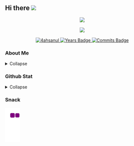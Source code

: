 ## Hi there <img src="https://media.giphy.com/media/hvRJCLFzcasrR4ia7z/giphy.gif" width="25px">

<p align="center">
  <img src="https://readme-typing-svg.herokuapp.com/?lines=Hello;Backend%20Web%20developer;Love%20Street%20Cat;Love%20learn%20new%20things&font=Fira%20Code&center=true&width=440&height=45&color=9D84B7&vCenter=true&size=22"></a>
</p>

<div align="center">
    <img src="https://media.giphy.com/media/1bRvcG0AbXu4U/giphy.gif">
</div>

<p align="center">
    <a href = href="https://github.com/4ahsanul/" target="_blank">
        <img src="https://komarev.com/ghpvc/?username=4ahsanul&label=Profile%20views&color=350590&style=flat-square" alt="4ahsanul"/>
    </a>
    <a href="https://badges.pufler.dev" target="_blank">
        <img src="https://badges.pufler.dev/years/4ahsanul?style=flat-square&color=350590" alt="Years Badge"/>
    </a>
    <a href="https://badges.pufler.dev" target="_blank">
        <img src="https://badges.pufler.dev/commits/monthly/4ahsanul?style=flat-square&color=350590" alt="Commits Badge"/>
    </a>
</p>

### About Me
<details> 
    <summary>Collapse</summary><br/>
        <p align="center">
            <img src="https://user-images.githubusercontent.com/73097560/115834477-dbab4500-a447-11eb-908a-139a6edaec5c.gif"><br>
            My name is Filfimo Yulfiz Ahsanul Hulqi, You can call me Fimo or Yulfis.<br>
            Right now I'm Informatics Student at Institute Technology Telkom Purwokerto Semester 6.<br><br>
            I love tech, and about programming, but right now i'm in quarter live crisis (maybe). <img src=https://media.giphy.com/media/McVAzihiFCpV5N5HZE/giphy.gif width="25px"><br>
            I'm feel anxious and not confident with my skill, because the reality in tech industry is so hard (kukira kertas ternyata keras).<br>
            But I'm not give up, i'm still here, still learning, always trying, keep productive, and stay active.<br>
            One more... i love cat, street cat especially <img src=https://media.giphy.com/media/OgvPAw2GgtskhViENI/giphy.gif width="25px"><br>
            <img src="https://user-images.githubusercontent.com/73097560/115834477-dbab4500-a447-11eb-908a-139a6edaec5c.gif"> 
        </p>
</details>

### Github Stat
<details>
    <summary>Collapse</summary>
        <br/>
            <p align="center">
                <img src="https://github-readme-stats.vercel.app/api/top-langs?username=4ahsanul&show_icons=true&theme=omni&locale=en&layout=compact&langs_count=10&hide=html,css,vue,cmake,jupyter%20notebook,scss,tex,smarty&exclude_repo=dotfiles,laravel-react-starter" alt="Top Lang"/><br><br>
                <img src="https://github-readme-stats.vercel.app/api?username=4ahsanul&show_icons=true&theme=omni&locale=en" alt="4ahsanul"/><br><br>
                <img src="https://github-readme-streak-stats.herokuapp.com/?user=4ahsanul&theme=omni" alt="4ahsanul"/><br><br>
                <img src="https://github-readme-stats.vercel.app/api/wakatime?username=4ahsanul&layout=compact&hide_border=true&theme=radical">
            </p>
        <b>Note:</b> Top languages is only a metric of the languages my public code consists of and doesn't reflect experience or skill level.
</details>

### Snack
![snake gif](https://github.com/4ahsanul/4ahsanul/blob/output/github-contribution-grid-snake.gif)